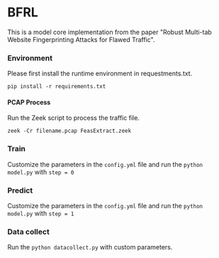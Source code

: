 # BFRL
This is a model core implementation from the paper "Robust Multi-tab Website Fingerprinting Attacks for Flawed Traffic".
### Environment
Please first install the runtime environment in requestments.txt. 
```
pip install -r requirements.txt
```
#### PCAP Process
Run the Zeek script to process the traffic file.
```
zeek -Cr filename.pcap FeasExtract.zeek
```
### Train
Customize the parameters in the `config.yml` file and run the `python model.py` with `step = 0`
### Predict
Customize the parameters in the `config.yml` file and run the `python model.py` with `step = 1`

### Data collect
Run the `python datacollect.py` with custom parameters. 
